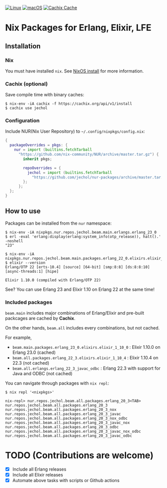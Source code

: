 [![Linux](https://github.com/jechol/nur-packages/workflows/Linux/badge.svg)](https://github.com/jechol/nur-packages/actions?query=workflow%3A%22Linux%22)
[![macOS](https://github.com/jechol/nur-packages/workflows/macOS/badge.svg)](https://github.com/jechol/nur-packages/actions?query=workflow%3A%22macOS%22)
[![Cachix Cache](https://img.shields.io/badge/cachix-jechol-blue.svg)](https://jechol.cachix.org)

# Nix Packages for Erlang, Elixir, LFE

## Installation

### Nix

You must have installed `nix`. See [NixOS install](https://nixos.org/manual/nix/stable/#chap-installation) for more information.

### Cachix (optional)

Save compile time with binary caches:

```console
$ nix-env -iA cachix -f https://cachix.org/api/v1/install
$ cachix use jechol
```

### Configuration

Include NUR(Nix User Repository) to `~/.config/nixpkgs/config.nix`:

```nix
{
  packageOverrides = pkgs: {
    nur = import (builtins.fetchTarball
      "https://github.com/nix-community/NUR/archive/master.tar.gz") {
        inherit pkgs;

        repoOverrides = {
          jechol = import (builtins.fetchTarball
            "https://github.com/jechol/nur-packages/archive/master.tar.gz") { };
        };
      };
  };
}
```

## How to use

Packages can be installed from the `nur` namespace:

```console
$ nix-env -iA nixpkgs.nur.repos.jechol.beam.main.erlangs.erlang_23_0
$ erl -eval 'erlang:display(erlang:system_info(otp_release)), halt().'  -noshell
"23"

$ nix-env -iA nixpkgs.nur.repos.jechol.beam.main.packages.erlang_22_0.elixirs.elixir_1_10_0
$ elixir --version
Erlang/OTP 22 [erts-10.4] [source] [64-bit] [smp:8:8] [ds:8:8:10] [async-threads:1] [hipe]

Elixir 1.10.0 (compiled with Erlang/OTP 22)
```

See? You can use Erlang 23 and Elixir 1.10 on Erlang 22 at the same time!

### Included packages

`beam.main` includes major combinations of Erlang/Elixir and pre-built packcages are cached by **Cachix**.

On the other hands, `beam.all` includes every combinations, but not cached.

For example,

- `beam.main.packages.erlang_23_0.elixirs.elixir_1_10_0` : Elixir 1.10.0 on Erlang 23.0 (cached)
- `beam.all.packages.erlang_22_3.elixirs.elixir_1_10_4` : Elixir 1.10.4 on 22.3 (not cached)
- `beam.all.erlangs.erlang_22_3_javac_odbc` : Erlang 22.3 with support for Java and ODBC (not cached)

You can navigate through packages with `nix repl`:

```
$ nix repl '<nixpkgs>'

nix-repl> nur.repos.jechol.beam.all.packages.erlang_20_3<TAB>
nur.repos.jechol.beam.all.packages.erlang_20_3
nur.repos.jechol.beam.all.packages.erlang_20_3_nox
nur.repos.jechol.beam.all.packages.erlang_20_3_javac
nur.repos.jechol.beam.all.packages.erlang_20_3_nox_odbc
nur.repos.jechol.beam.all.packages.erlang_20_3_javac_nox
nur.repos.jechol.beam.all.packages.erlang_20_3_odbc
nur.repos.jechol.beam.all.packages.erlang_20_3_javac_nox_odbc
nur.repos.jechol.beam.all.packages.erlang_20_3_javac_odbc
```

# TODO (Contributions are welcome)

- [x] Include all Erlang releases
- [x] Include all Elixir releases
- [x] Automate above tasks with scripts or Github actions
